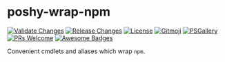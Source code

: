 # poshy-wrap-npm

[![Validate Changes](https://github.com/pwshrc/poshy-wrap-npm/actions/workflows/validate.yml/badge.svg)](https://github.com/pwshrc/poshy-wrap-npm/actions/workflows/validate.yml)
[![Release Changes](https://github.com/pwshrc/poshy-wrap-npm/actions/workflows/release.yml/badge.svg)](https://github.com/pwshrc/poshy-wrap-npm/actions/workflows/release.yml)
[![License](https://img.shields.io/github/license/pwshrc/poshy-wrap-npm)](./LICENSE.txt)
[![Gitmoji](https://img.shields.io/badge/gitmoji-%20😜%20😍-FFDD67.svg?style=flat-square)](https://gitmoji.carloscuesta.me/)
[![PSGallery](https://img.shields.io/powershellgallery/dt/poshy-wrap-npm.svg)](https://www.powershellgallery.com/packages/poshy-wrap-npm)
[![PRs Welcome](https://img.shields.io/badge/PRs-welcome-brightgreen.svg?style=flat-square)](http://makeapullrequest.com)
[![Awesome Badges](https://img.shields.io/badge/badges-awesome-green.svg)](https://github.com/Naereen/badges)

Convenient cmdlets and aliases which wrap `npm`.

